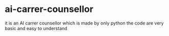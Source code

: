 # ai-carrer-counsellor
it is an AI carrer counsellor which is made by only python the code are very basic and easy to understand 
